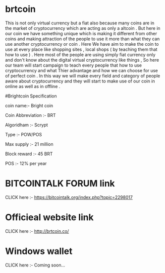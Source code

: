# brtcoin

This is not only virtual currency but a fiat also because many coins are in the market of cryptocurrency which are acting as only a altcoin . But here in our coin we have something unique which is making it different from other coins and making attraction of the people to use it more than what they can use another cryptocurrency or coin . Here We have aim to make the coin to use at every place like shopping sites , local shops ( by teaching them that how to use ) . Here most of the people are using simply fiat currency only and don't know about the digital virtual cryptocurrency like things , So here our team will start campaign to teach every people that how to use cryptocurrency and what Thier advantage and how we can choose for use of perfect coin . In this way we will make every field and category of people aware about cryptocurrency and they will start to make use of our coin in online as well as in offline .

#Brightcoin Specification

coin name:- Bright coin

Coin Abbreviation :- BRT

Algoridham :- Scrypt

Type :- POW/POS

Max supply :- 21 million

Block reward :- 45 BRT

POS :- 12% per year


# BITCOINTALK FORUM link

CLICK here :- https://bitcointalk.org/index.php?topic=2298017

# Officieal website link

CLICK here :- http://brtcoin.co/

# Windows wallet

CLICK here :- Coming soon...

